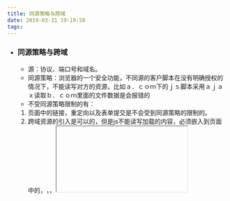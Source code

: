 ```yaml
---
title: 同源策略与跨域
date: 2019-03-31 19:19:58
tags:
---
```


* ### 同源策略与跨域

  <!--more-->

  - 源：协议、端口号和域名。
  - 同源策略：浏览器的一个安全功能，不同源的客户脚本在没有明确授权的情况下，不能读写对方的资源，比如ａ．ｃｏｍ下的ｊｓ脚本采用ａｊａｘ读取ｂ．ｃｏｍ里面的文件数据是会报错的
  - 不受同源策略限制的有：

  1. 页面中的链接，重定向以及表单提交是不会受到同源策略的限制的。
  2. 跨域资源的引入是可以的，但是js不能读写加载的内容，必须嵌入到页面中的<script src="..."></script>，<img>，<link>，<iframe>等.

  - 跨域：在浏览器同源策略的影响下，不是同源的脚本不能操作其他源下的对象，想要操作另一个源下的对象就需要跨域。

  - 解决的方式

    1. jsonp跨域：jsonp和json并没有关系，JSONP就是利用<script>标签的跨域能力实现跨域数据的访问，只可以get,
    2. 跨域技术-CORS （CrossOrigin Resources Sharing，跨源资源共享），它允许浏览器向跨源服务器，发出XMLHttpRequest请求，从而克服了AJAX只能同源使用的限制，比如在请求头添加Access-Control-Allow-Origin: http://a.com，这样就可以允许a.com访问

    ​

    ​

